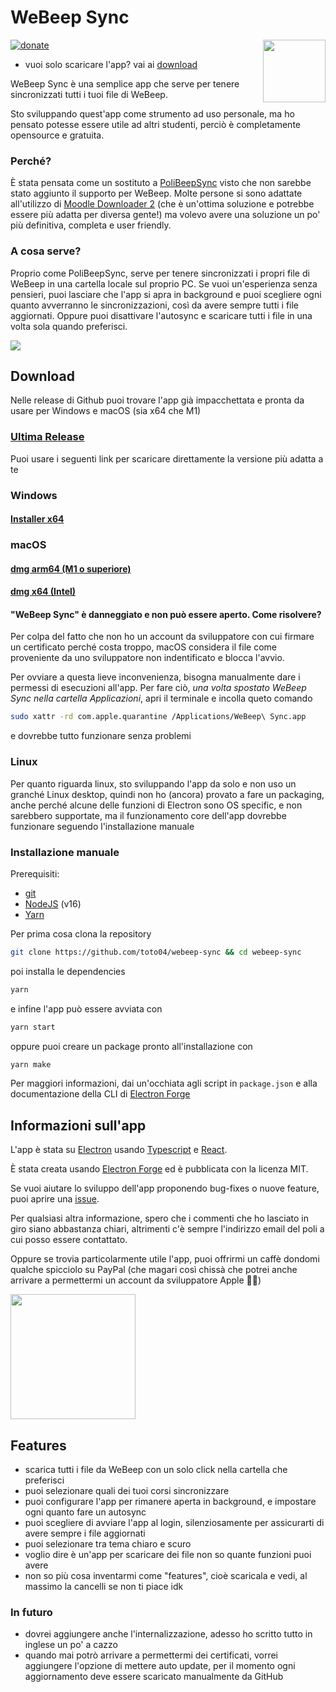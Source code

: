# WeBeep Sync
<img style="float: right;" src="https://imgur.com/13XOo2U.png" width="100px" />

[![donate](https://shields.io/badge/donate-paypal-blue)](https://www.paypal.com/donate/?hosted_button_id=JXRZNQKNHYJ2Y)

* vuoi solo scaricare l'app? vai ai [download](#Download)

WeBeep Sync è una semplice app che serve per tenere sincronizzati tutti i tuoi file di WeBeep.

Sto sviluppando quest'app come strumento ad uso personale, ma ho pensato potesse essere utile ad 
altri studenti, perciò è completamente opensource e gratuita.

### Perché?
È stata pensata come un sostituto a [PoliBeepSync](https://github.com/Jacotsu/polibeepsync/) visto
che non sarebbe stato aggiunto il supporto per WeBeep.
Molte persone si sono adattate all'utilizzo di 
[Moodle Downloader 2](https://github.com/C0D3D3V/Moodle-Downloader-2) (che è un'ottima soluzione e 
potrebbe essere più adatta per diversa gente!) ma volevo avere una soluzione un po' più definitiva,
completa e user friendly.

### A cosa serve?
Proprio come PoliBeepSync, serve per tenere sincronizzati i propri file di WeBeep in una cartella
locale sul proprio PC. Se vuoi un'esperienza senza pensieri, puoi lasciare che l'app si apra in
background e puoi scegliere ogni quanto avverranno le sincronizzazioni, così da avere sempre tutti i
file aggiornati. Oppure puoi disattivare l'autosync e scaricare tutti i file in una volta sola
quando preferisci.

<img src="https://imgur.com/LcoT3q1.png" />

## Download
Nelle release di Github puoi trovare l'app già impacchettata e pronta da usare per Windows e macOS
(sia x64 che M1)
### [Ultima Release](https://github.com/toto04/webeep-sync/releases/latest)

Puoi usare i seguenti link per scaricare direttamente la versione più adatta a te

### Windows
#### [Installer x64](https://github.com/toto04/webeep-sync/releases/latest/download/WeBeep.Sync.Windows.Setup.zip)

### macOS
#### [dmg arm64 (M1 o superiore)](https://github.com/toto04/webeep-sync/releases/latest/download/WeBeep.Sync-0.3.2-arm64.dmg)
#### [dmg x64 (Intel)](https://github.com/toto04/webeep-sync/releases/latest/download/WeBeep.Sync-0.3.2-x64.dmg)

#### "WeBeep Sync" è danneggiato e non può essere aperto. Come risolvere?

Per colpa del fatto che non ho un account da sviluppatore con cui firmare un certificato perché
costa troppo, macOS considera il file come proveniente da uno sviluppatore non indentificato e
blocca l'avvio.

Per ovviare a questa lieve inconvenienza, bisogna manualmente dare i permessi di esecuzioni all'app.
Per fare ciò, _una volta spostato WeBeep Sync nella cartella Applicazioni_, apri il terminale e
incolla queto comando
```sh
sudo xattr -rd com.apple.quarantine /Applications/WeBeep\ Sync.app
```
e dovrebbe tutto funzionare senza problemi

### Linux

Per quanto riguarda linux, sto sviluppando l'app da solo e non uso un granché Linux desktop, quindi
non ho (ancora) provato a fare un packaging, anche perché alcune delle funzioni di Electron sono OS
specific, e non sarebbero supportate, ma il funzionamento core dell'app dovrebbe funzionare seguendo
l'installazione manuale

### Installazione manuale
Prerequisiti:
* [git](https://git-scm.com)
* [NodeJS](https://nodejs.org) (v16)
* [Yarn](https://yarnpkg.com/getting-started/install)

Per prima cosa clona la repository
```sh
git clone https://github.com/toto04/webeep-sync && cd webeep-sync
```
poi installa le dependencies
```sh
yarn
```
e infine l'app può essere avviata con
```sh
yarn start
```
oppure puoi creare un package pronto all'installazione con
```sh
yarn make
```

Per maggiori informazioni, dai un'occhiata agli script in ```package.json``` e alla documentazione 
della CLI di [Electron Forge](https://www.electronforge.io/cli)

## Informazioni sull'app
L'app è stata su [Electron](https://www.electronjs.org) usando 
[Typescript](https://www.typescriptlang.org) e [React](https://it.reactjs.org).

È stata creata usando [Electron Forge](https://www.electronforge.io/) ed è pubblicata con la licenza
MIT.

Se vuoi aiutare lo sviluppo dell'app proponendo bug-fixes o nuove feature, puoi aprire una 
[issue](https://github.com/toto04/webeep-sync/issues/new).

Per qualsiasi altra informazione, spero che i commenti che ho lasciato in giro siano abbastanza
chiari, altrimenti c'è sempre l'indirizzo email del poli a cui posso essere contattato.

Oppure se trovia particolarmente utile l'app, puoi offrirmi un caffè dondomi qualche spicciolo su
PayPal (che magari così chissà che potrei anche arrivare a permettermi un account da sviluppatore
Apple 🤷‍♂️)

[<img src="https://imgur.com/XurCPDg.png" width=200 />](https://www.paypal.com/donate/?hosted_button_id=JXRZNQKNHYJ2Y)

## Features
* scarica tutti i file da WeBeep con un solo click nella cartella che preferisci
* puoi selezionare quali dei tuoi corsi sincronizzare
* puoi configurare l'app per rimanere aperta in background, e impostare ogni quanto fare un autosync
* puoi scegliere di avviare l'app al login, silenziosamente per assicurarti di avere sempre i file
aggiornati
* puoi selezionare tra tema chiaro e scuro
* voglio dire è un'app per scaricare dei file non so quante funzioni puoi avere
* non so più cosa inventarmi come "features", cioè scaricala e vedi, al massimo la cancelli se non 
ti piace idk

### In futuro
* dovrei aggiungere anche l'internalizzazione, adesso ho scritto tutto in inglese un po' a cazzo
* quando mai potrò arrivare a permettermi dei certificati, vorrei aggiungere l'opzione di mettere
auto update, per il momento ogni aggiornamento deve essere scaricato manualmente da GitHub
